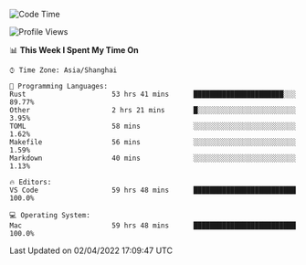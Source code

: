 <!--START_SECTION:waka-->
![Code Time](http://img.shields.io/badge/Code%20Time-1%2C201%20hrs%2010%20mins-blue)

![Profile Views](http://img.shields.io/badge/Profile%20Views-13-blue)

📊 **This Week I Spent My Time On** 

```text
⌚︎ Time Zone: Asia/Shanghai

💬 Programming Languages: 
Rust                     53 hrs 41 mins      ██████████████████████░░░   89.77% 
Other                    2 hrs 21 mins       █░░░░░░░░░░░░░░░░░░░░░░░░   3.95% 
TOML                     58 mins             ░░░░░░░░░░░░░░░░░░░░░░░░░   1.62% 
Makefile                 56 mins             ░░░░░░░░░░░░░░░░░░░░░░░░░   1.59% 
Markdown                 40 mins             ░░░░░░░░░░░░░░░░░░░░░░░░░   1.13%

🔥 Editors: 
VS Code                  59 hrs 48 mins      █████████████████████████   100.0%

💻 Operating System: 
Mac                      59 hrs 48 mins      █████████████████████████   100.0%

```


 Last Updated on 02/04/2022 17:09:47 UTC
<!--END_SECTION:waka-->
